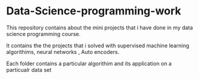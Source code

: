 # Data-Science-programming-work

This repository contains about the mini projects that i have done in my data science programming course.

It contains the the projects that i solved with supervised machine learning algorithims, neural networks , Auto encoders.

Each folder contains a particular algorithim and its application on a particualr data set

